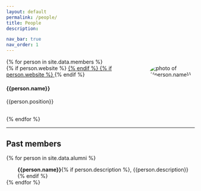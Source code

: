 ```yaml
---
layout: default
permalink: /people/
title: People
description: 

nav_bar: true
nav_order: 1
---
```


<div class="row align-items-top justify-content-around">
{% for person in site.data.members %}
<div class="col-sm-12 col-md-6" style="padding-bottom: 30px">
  <div class="row justify-content-center">
    <div class="col">
    {% if person.website %}
    <a href="{{person.website}}">
    {% endif %}
      <img style="border-radius:50%; float: right; max-height: 120px; max-width: 120px;" src="{{ person.image | prepend: '/assets/img/' | prepend: site.baseurl | prepend: site.url }}" alt="photo of {{person.name}}">
    {% if person.website %}
    </a>
    {% endif %}
    </div>
    <div class="col">
      <h4>{{person.name}}</h4>
      {{person.position}}
    </div>
  </div>
</div>
{% endfor %}
</div>

---

## Past members
{% for person in site.data.alumni %}
<!-- The paddingtop and margin-top edits allow anchors to link properly. -->
<div class="row" style="padding-left: 30px">
<span>
  <strong>{{person.name}}</strong>{% if person.description %}, {{person.description}} {% endif %}
  </span>
</div>
{% endfor %}

